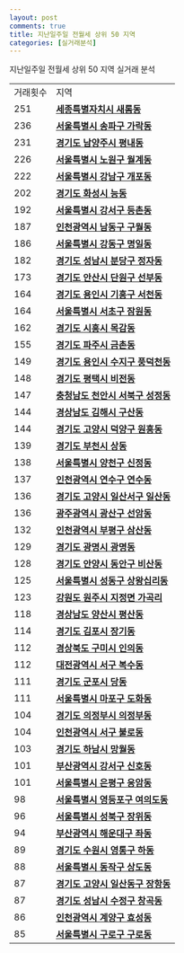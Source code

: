 ```yaml
---
layout: post
comments: true
title: 지난일주일 전월세 상위 50 지역
categories: [실거래분석]
---
```


지난일주일 전월세 상위 50 지역 실거래 분석

<table>
  <tr>
    <td>거래횟수</td>
    <td>지역</td>
  </tr>

  <tr>
    <td>251</td>
    <td colspan="4" style="font-weight: bold;"><a href="/실거래가/2021/05/20/36110.html">세종특별자치시 새롬동</a></td>
  </tr>

  <tr>
    <td>236</td>
    <td colspan="4" style="font-weight: bold;"><a href="/실거래가/2021/05/20/11710.html">서울특별시 송파구 가락동</a></td>
  </tr>

  <tr>
    <td>231</td>
    <td colspan="4" style="font-weight: bold;"><a href="/실거래가/2021/05/20/41360.html">경기도 남양주시 평내동</a></td>
  </tr>

  <tr>
    <td>226</td>
    <td colspan="4" style="font-weight: bold;"><a href="/실거래가/2021/05/20/11350.html">서울특별시 노원구 월계동</a></td>
  </tr>

  <tr>
    <td>222</td>
    <td colspan="4" style="font-weight: bold;"><a href="/실거래가/2021/05/20/11680.html">서울특별시 강남구 개포동</a></td>
  </tr>

  <tr>
    <td>202</td>
    <td colspan="4" style="font-weight: bold;"><a href="/실거래가/2021/05/20/41590.html">경기도 화성시 능동</a></td>
  </tr>

  <tr>
    <td>192</td>
    <td colspan="4" style="font-weight: bold;"><a href="/실거래가/2021/05/20/11500.html">서울특별시 강서구 등촌동</a></td>
  </tr>

  <tr>
    <td>187</td>
    <td colspan="4" style="font-weight: bold;"><a href="/실거래가/2021/05/20/28200.html">인천광역시 남동구 구월동</a></td>
  </tr>

  <tr>
    <td>186</td>
    <td colspan="4" style="font-weight: bold;"><a href="/실거래가/2021/05/20/11740.html">서울특별시 강동구 명일동</a></td>
  </tr>

  <tr>
    <td>182</td>
    <td colspan="4" style="font-weight: bold;"><a href="/실거래가/2021/05/20/41135.html">경기도 성남시 분당구 정자동</a></td>
  </tr>

  <tr>
    <td>173</td>
    <td colspan="4" style="font-weight: bold;"><a href="/실거래가/2021/05/20/41273.html">경기도 안산시 단원구 선부동</a></td>
  </tr>

  <tr>
    <td>164</td>
    <td colspan="4" style="font-weight: bold;"><a href="/실거래가/2021/05/20/41463.html">경기도 용인시 기흥구 서천동</a></td>
  </tr>

  <tr>
    <td>164</td>
    <td colspan="4" style="font-weight: bold;"><a href="/실거래가/2021/05/20/11650.html">서울특별시 서초구 잠원동</a></td>
  </tr>

  <tr>
    <td>162</td>
    <td colspan="4" style="font-weight: bold;"><a href="/실거래가/2021/05/20/41390.html">경기도 시흥시 목감동</a></td>
  </tr>

  <tr>
    <td>155</td>
    <td colspan="4" style="font-weight: bold;"><a href="/실거래가/2021/05/20/41480.html">경기도 파주시 금촌동</a></td>
  </tr>

  <tr>
    <td>149</td>
    <td colspan="4" style="font-weight: bold;"><a href="/실거래가/2021/05/20/41465.html">경기도 용인시 수지구 풍덕천동</a></td>
  </tr>

  <tr>
    <td>148</td>
    <td colspan="4" style="font-weight: bold;"><a href="/실거래가/2021/05/20/41220.html">경기도 평택시 비전동</a></td>
  </tr>

  <tr>
    <td>147</td>
    <td colspan="4" style="font-weight: bold;"><a href="/실거래가/2021/05/20/44133.html">충청남도 천안시 서북구 성정동</a></td>
  </tr>

  <tr>
    <td>144</td>
    <td colspan="4" style="font-weight: bold;"><a href="/실거래가/2021/05/20/48250.html">경상남도 김해시 구산동</a></td>
  </tr>

  <tr>
    <td>144</td>
    <td colspan="4" style="font-weight: bold;"><a href="/실거래가/2021/05/20/41281.html">경기도 고양시 덕양구 원흥동</a></td>
  </tr>

  <tr>
    <td>139</td>
    <td colspan="4" style="font-weight: bold;"><a href="/실거래가/2021/05/20/41190.html">경기도 부천시 상동</a></td>
  </tr>

  <tr>
    <td>138</td>
    <td colspan="4" style="font-weight: bold;"><a href="/실거래가/2021/05/20/11470.html">서울특별시 양천구 신정동</a></td>
  </tr>

  <tr>
    <td>137</td>
    <td colspan="4" style="font-weight: bold;"><a href="/실거래가/2021/05/20/28185.html">인천광역시 연수구 연수동</a></td>
  </tr>

  <tr>
    <td>136</td>
    <td colspan="4" style="font-weight: bold;"><a href="/실거래가/2021/05/20/41287.html">경기도 고양시 일산서구 일산동</a></td>
  </tr>

  <tr>
    <td>136</td>
    <td colspan="4" style="font-weight: bold;"><a href="/실거래가/2021/05/20/29200.html">광주광역시 광산구 선암동</a></td>
  </tr>

  <tr>
    <td>132</td>
    <td colspan="4" style="font-weight: bold;"><a href="/실거래가/2021/05/20/28237.html">인천광역시 부평구 삼산동</a></td>
  </tr>

  <tr>
    <td>129</td>
    <td colspan="4" style="font-weight: bold;"><a href="/실거래가/2021/05/20/41210.html">경기도 광명시 광명동</a></td>
  </tr>

  <tr>
    <td>128</td>
    <td colspan="4" style="font-weight: bold;"><a href="/실거래가/2021/05/20/41173.html">경기도 안양시 동안구 비산동</a></td>
  </tr>

  <tr>
    <td>125</td>
    <td colspan="4" style="font-weight: bold;"><a href="/실거래가/2021/05/20/11200.html">서울특별시 성동구 상왕십리동</a></td>
  </tr>

  <tr>
    <td>123</td>
    <td colspan="4" style="font-weight: bold;"><a href="/실거래가/2021/05/20/42130.html">강원도 원주시 지정면 가곡리</a></td>
  </tr>

  <tr>
    <td>118</td>
    <td colspan="4" style="font-weight: bold;"><a href="/실거래가/2021/05/20/48330.html">경상남도 양산시 평산동</a></td>
  </tr>

  <tr>
    <td>114</td>
    <td colspan="4" style="font-weight: bold;"><a href="/실거래가/2021/05/20/41570.html">경기도 김포시 장기동</a></td>
  </tr>

  <tr>
    <td>112</td>
    <td colspan="4" style="font-weight: bold;"><a href="/실거래가/2021/05/20/47190.html">경상북도 구미시 인의동</a></td>
  </tr>

  <tr>
    <td>112</td>
    <td colspan="4" style="font-weight: bold;"><a href="/실거래가/2021/05/20/30170.html">대전광역시 서구 복수동</a></td>
  </tr>

  <tr>
    <td>111</td>
    <td colspan="4" style="font-weight: bold;"><a href="/실거래가/2021/05/20/41410.html">경기도 군포시 당동</a></td>
  </tr>

  <tr>
    <td>111</td>
    <td colspan="4" style="font-weight: bold;"><a href="/실거래가/2021/05/20/11440.html">서울특별시 마포구 도화동</a></td>
  </tr>

  <tr>
    <td>104</td>
    <td colspan="4" style="font-weight: bold;"><a href="/실거래가/2021/05/20/41150.html">경기도 의정부시 의정부동</a></td>
  </tr>

  <tr>
    <td>104</td>
    <td colspan="4" style="font-weight: bold;"><a href="/실거래가/2021/05/20/28260.html">인천광역시 서구 불로동</a></td>
  </tr>

  <tr>
    <td>103</td>
    <td colspan="4" style="font-weight: bold;"><a href="/실거래가/2021/05/20/41450.html">경기도 하남시 망월동</a></td>
  </tr>

  <tr>
    <td>101</td>
    <td colspan="4" style="font-weight: bold;"><a href="/실거래가/2021/05/20/26440.html">부산광역시 강서구 신호동</a></td>
  </tr>

  <tr>
    <td>101</td>
    <td colspan="4" style="font-weight: bold;"><a href="/실거래가/2021/05/20/11380.html">서울특별시 은평구 응암동</a></td>
  </tr>

  <tr>
    <td>98</td>
    <td colspan="4" style="font-weight: bold;"><a href="/실거래가/2021/05/20/11560.html">서울특별시 영등포구 여의도동</a></td>
  </tr>

  <tr>
    <td>96</td>
    <td colspan="4" style="font-weight: bold;"><a href="/실거래가/2021/05/20/11290.html">서울특별시 성북구 장위동</a></td>
  </tr>

  <tr>
    <td>94</td>
    <td colspan="4" style="font-weight: bold;"><a href="/실거래가/2021/05/20/26350.html">부산광역시 해운대구 좌동</a></td>
  </tr>

  <tr>
    <td>89</td>
    <td colspan="4" style="font-weight: bold;"><a href="/실거래가/2021/05/20/41117.html">경기도 수원시 영통구 하동</a></td>
  </tr>

  <tr>
    <td>88</td>
    <td colspan="4" style="font-weight: bold;"><a href="/실거래가/2021/05/20/11590.html">서울특별시 동작구 상도동</a></td>
  </tr>

  <tr>
    <td>87</td>
    <td colspan="4" style="font-weight: bold;"><a href="/실거래가/2021/05/20/41285.html">경기도 고양시 일산동구 장항동</a></td>
  </tr>

  <tr>
    <td>87</td>
    <td colspan="4" style="font-weight: bold;"><a href="/실거래가/2021/05/20/41131.html">경기도 성남시 수정구 창곡동</a></td>
  </tr>

  <tr>
    <td>86</td>
    <td colspan="4" style="font-weight: bold;"><a href="/실거래가/2021/05/20/28245.html">인천광역시 계양구 효성동</a></td>
  </tr>

  <tr>
    <td>85</td>
    <td colspan="4" style="font-weight: bold;"><a href="/실거래가/2021/05/20/11530.html">서울특별시 구로구 구로동</a></td>
  </tr>

</table>
